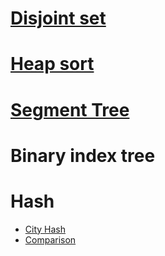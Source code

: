 # [Disjoint set](https://www.youtube.com/watch?v=wU6udHRIkcc)
# [Heap sort](https://en.wikipedia.org/wiki/Heapsort)
# [Segment Tree](https://www.youtube.com/watch?v=Ic7OO3Uw6J0)
# Binary index tree
# Hash
* [City Hash](https://web.stanford.edu/class/ee380/Abstracts/121017-slides.pdf)
* [Comparison](https://softwareengineering.stackexchange.com/questions/49550/which-hashing-algorithm-is-best-for-uniqueness-and-speed)

